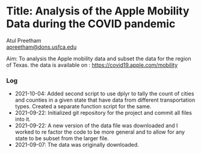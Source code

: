 # Title: Analysis of the Apple Mobility Data during the COVID pandemic  

Atul Preetham  
apreetham@dons.usfca.edu

Aim: To analysis the Apple mobility data and subset the data for the region of
Texas. the data is available on : https://covid19.apple.com/mobility

### Log

* 2021-10-04: Added second script to use dplyr to tally the count of cities and counties in a given state that have data from different transportation types. Created a separate function script for the same.
* 2021-09-22: Initialized git repository for the project and commit all files into it.
* 2021-09-22: A new version of the data file was downloaded and I worked to re factor the code to be more general and to allow for any state to be subset from the larger file.
* 2021-09-07: The data was originally downloaded.
